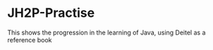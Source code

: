 # JH2P-Practise
This shows the progression in the learning of Java, using Deitel as a reference book

